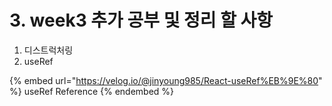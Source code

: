 # 3. week3 추가 공부 및 정리 할 사항

1. 디스트럭처링
2. useRef

{% embed url="https://velog.io/@jinyoung985/React-useRef%EB%9E%80" %}
useRef Reference
{% endembed %}
